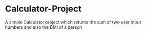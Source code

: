 # Calculator-Project
A simple Calculator project which returns the sum of two user input numbers and also the BMI of a person
